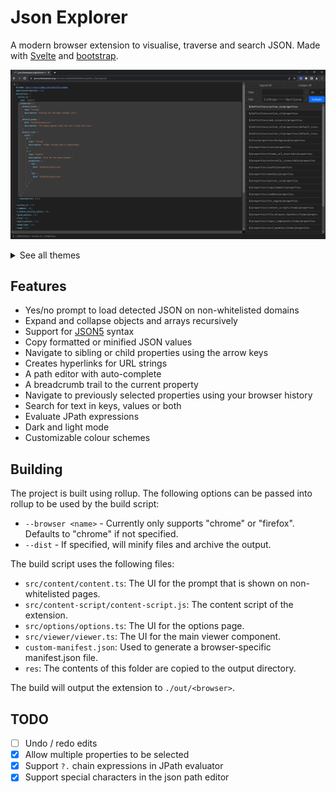 # Json Explorer
A modern browser extension to visualise, traverse and search JSON. Made with [Svelte](https://svelte.dev/) and [bootstrap](https://getbootstrap.com/).

![preview](readme/preview.png)
<details>
	<summary>See all themes</summary>
	<table style="overflow-x:scroll;">
		<thead>
			<tr>
				<th>Name</th>
				<th>Light</th>
				<th>Dark</th>
			</tr>
		</thead>
		<tbody>
			<tr>
				<td>Visual Studio</td>
				<td>
					<img src="readme/themes/default-lt.png" />
				</td>
				<td>
					<img src="readme/themes/default-dk.png" />
				</td>
			</tr>
			<tr>
				<td>Abyss</td>
				<td>N/A</td>
				<td>
					<img src="readme/themes/abyss.png" />
				</td>
			</tr>
			<tr>
				<td>Cyberpunk</td>
				<td>N/A</td>
				<td>
					<img src="readme/themes/cyberpunk.png" />
				</td>
			</tr>
			<tr>
				<td>Dracula</td>
				<td>
					<img src="readme/themes/dracula-lt.png" />
				</td>
				<td>
					<img src="readme/themes/dracula-dk.png" />
				</td>
			</tr>
			<tr>
				<td>GitHub</td>
				<td>
					<img src="readme/themes/github-lt.png" />
				</td>
				<td>
					<img src="readme/themes/github-dk.png" />
				</td>
			</tr>
			<tr>
				<td>Material</td>
				<td>
					<img src="readme/themes/mat-lt.png" />
				</td>
				<td>
					<img src="readme/themes/mat-dk.png" />
				</td>
			</tr>
			<tr>
				<td>Matrix</td>
				<td>N/A</td>
				<td>
					<img src="readme/themes/terminal.png" />
				</td>
			</tr>
			<tr>
				<td>Monokai</td>
				<td>
					<img src="readme/themes/monokai-lt.png" />
				</td>
				<td>
					<img src="readme/themes/monokai-dk.png" />
				</td>
			</tr>
			<tr>
				<td>Solarized</td>
				<td>
					<img src="readme/themes/solarized-lt.png" />
				</td>
				<td>
					<img src="readme/themes/solarized-dk.png" />
				</td>
			</tr>
		</tbody>
	</table>
</details>


## Features
* Yes/no prompt to load detected JSON on non-whitelisted domains
* Expand and collapse objects and arrays recursively
* Support for [JSON5](https://json5.org/) syntax
* Copy formatted or minified JSON values
* Navigate to sibling or child properties using the arrow keys
* Creates hyperlinks for URL strings
* A path editor with auto-complete
* A breadcrumb trail to the current property
* Navigate to previously selected properties using your browser history
* Search for text in keys, values or both
* Evaluate JPath expressions
* Dark and light mode
* Customizable colour schemes

## Building
The project is built using rollup. The following options can be passed into rollup to be used by the build script:
 * `--browser <name>` - Currently only supports "chrome" or "firefox". Defaults to "chrome" if not specified.
 * `--dist` - If specified, will minify files and archive the output.

The build script uses the following files:
 * `src/content/content.ts`: The UI for the prompt that is shown on non-whitelisted pages.
 * `src/content-script/content-script.js`: The content script of the extension.
 * `src/options/options.ts`: The UI for the options page.
 * `src/viewer/viewer.ts`: The UI for the main viewer component.
 * `custom-manifest.json`: Used to generate a browser-specific manifest.json file.
 * `res`: The contents of this folder are copied to the output directory.

The build will output the extension to `./out/<browser>`.

## TODO
- [ ] Undo / redo edits
- [x] Allow multiple properties to be selected
- [x] Support `?.` chain expressions in JPath evaluator
- [x] Support special characters in the json path editor